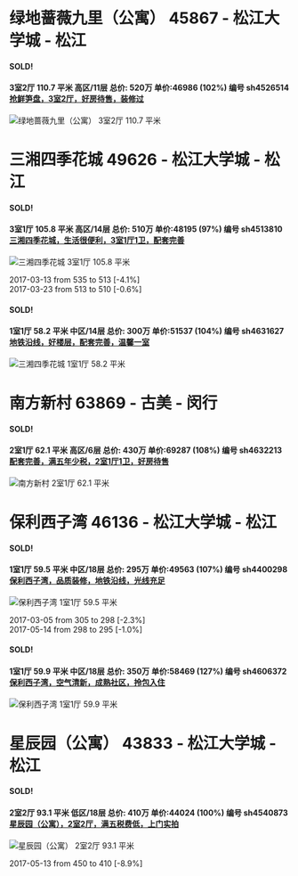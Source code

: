 # 绿地蔷薇九里（公寓） 45867 - 松江大学城 - 松江

#### SOLD!
#### 3室2厅 110.7 平米 高区/11层 总价: 520万 单价:46986 (102%) 编号 sh4526514 [抢鲜笋盘，3室2厅，好房待售，装修过](https://href.li/?http://sh.lianjia.com/ershoufang/sh4526514.html)

![绿地蔷薇九里（公寓） 3室2厅 110.7 平米](http://cdn7.dooioo.com/static/img/new-version/default_block.png)



    


# 三湘四季花城 49626 - 松江大学城 - 松江

#### SOLD!
#### 3室1厅 105.8 平米 高区/14层 总价: 510万 单价:48195 (97%) 编号 sh4513810 [三湘四季花城，生活很便利，3室1厅1卫，配套完善](https://href.li/?http://sh.lianjia.com/ershoufang/sh4513810.html)

![三湘四季花城 3室1厅 105.8 平米](http://cdn7.dooioo.com/static/img/new-version/default_block.png)

2017-03-13 from 535 to 513 [-4.1%]<br />2017-03-23 from 513 to 510 [-0.6%]

    
#### SOLD!
#### 1室1厅 58.2 平米 中区/14层 总价: 300万 单价:51537 (104%) 编号 sh4631627 [地铁沿线，好楼层，配套完善，温馨一室](https://href.li/?http://sh.lianjia.com/ershoufang/sh4631627.html)

![三湘四季花城 1室1厅 58.2 平米](http://cdn1.dooioo.com/fetch/vp/fy/gi/20160415/585b1b08-1b62-4214-bed4-513c5a5e5539.jpg_200x150.jpg)



    


# 南方新村 63869 - 古美 - 闵行

#### SOLD!
#### 2室1厅 62.1 平米 高区/6层 总价: 430万 单价:69287 (108%) 编号 sh4632213 [配套完善，满五年少税，2室1厅1卫，好房待售](https://href.li/?http://sh.lianjia.com/ershoufang/sh4632213.html)

![南方新村 2室1厅 62.1 平米](http://cdn1.dooioo.com/fetch/vp/fy/gi/20170510/9a6e186b-7c20-4b7c-9071-b48c5369d5b4.jpg_200x150.jpg)



    


# 保利西子湾 46136 - 松江大学城 - 松江

#### SOLD!
#### 1室1厅 59.5 平米 中区/18层 总价: 295万 单价:49563 (107%) 编号 sh4400298 [保利西子湾，品质装修，地铁沿线，光线充足](https://href.li/?http://sh.lianjia.com/ershoufang/sh4400298.html)

![保利西子湾 1室1厅 59.5 平米](http://cdn1.dooioo.com/fetch/vp/fy/gi/20151109/61bbb27c-243f-462c-bea1-a60750e185bd.jpg_200x150.jpg)

2017-03-05 from 305 to 298 [-2.3%]<br />2017-05-14 from 298 to 295 [-1.0%]

    
#### SOLD!
#### 1室1厅 59.9 平米 中区/18层 总价: 350万 单价:58469 (127%) 编号 sh4606372 [保利西子湾，空气清新，成熟社区，拎包入住](https://href.li/?http://sh.lianjia.com/ershoufang/sh4606372.html)

![保利西子湾 1室1厅 59.9 平米](http://cdn7.dooioo.com/static/img/new-version/default_block.png)



    


# 星辰园（公寓） 43833 - 松江大学城 - 松江

#### SOLD!
#### 2室2厅 93.1 平米 低区/18层 总价: 410万 单价:44024 (100%) 编号 sh4540873 [星辰园（公寓），2室2厅，满五税费低，上门实拍](https://href.li/?http://sh.lianjia.com/ershoufang/sh4540873.html)

![星辰园（公寓） 2室2厅 93.1 平米](http://cdn1.dooioo.com/fetch/vp/fy/gi/20160516/65c16e97-a9c6-4cea-a5ed-f756cf487d3b.jpg_200x150.jpg)

2017-05-13 from 450 to 410 [-8.9%]

    


